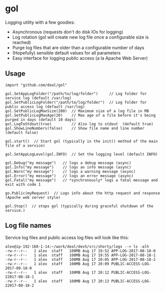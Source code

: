 # gol
Logging utility with a few goodies:
<ul>
<li/> Asynchronous (requests don't do disk IOs for logging)
<li/> Log rotation (gol will create new log file once a configurable size is reached)
<li/> Purge log files that are older than a configurable number of days
<li/> (Hopefully) sensible default values for all parameters
<li/> Easy interface for logging public access (a la Apache Web Server)
</ul>

## Usage

```
import "github.com/deal/gol"

gol.SetAppLogFolder("/path/to/log/folder")     // Log folder for service log (default /var/log)
gol.SetPublicLogFolder("/path/to/log/folder")  // Log folder for public access log (default /var/log)
gol.SetPublicLogMaxSize(200)  // Maximum size of a log file in MB
gol.SetPublicLogMaxAge(20)    // Max age of a file before it's being purged in days (default 10 days)
gol.LogToStdout(true)         // Also log to stdout  (default true)
gol.ShowLineNumbers(false)    // Show file name and line number (default false)

gol.start()  // Start gol (typically in the init() method of the main file of a service)

gol.SetAppLogLevel(gol.INFO)  // Set the logging level (default INFO)

gol.Debug("my message")   // logs a debug message (async)
gol.Info("my message")    // logs an info message (async)
gol.Warn("my message")    // logs a warning message (async)
gol.Error("my message")   // logs an error message (async)
gol.Fatal("my message")   // *synchronously* logs a fatal message and exit with code 1

go.Public(myRequest)  // Logs info about the http request and response (Apache web server style)

gol.Stop()  // stops gol (typically during graceful shutdown of the service.)
```

## Log file names

Service log files and public access log files will look like this:
```
alex@ip-192-168-1-14:~/work/deal/dev5/src/shorty/logs --> ls -alh
-rw-r--r--   1 alex  staff   100MB Aug 17 19:52 APP-LOG-2017-08-18-0
-rw-r--r--   1 alex  staff   100MB Aug 17 19:55 APP-LOG-2017-08-18-1
-rw-r--r--   1 alex  staff   100MB Aug 17 20:05 APP-LOG-2017-08-18-2
-rw-r--r--   1 alex  staff   100MB Aug 17 20:09 PUBLIC-ACCESS-LOG-2017-08-18-0
-rw-r--r--   1 alex  staff   100MB Aug 17 20:12 PUBLIC-ACCESS-LOG-22017-08-18-1
-rw-r--r--   1 alex  staff   100MB Aug 17 20:13 PUBLIC-ACCESS-LOG-22017-08-18-2
```

